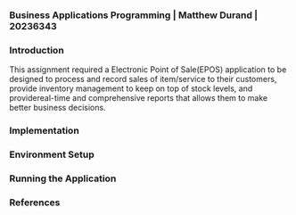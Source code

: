 ### Business Applications Programming | Matthew Durand | 20236343

### Introduction
This assignment required a Electronic Point of Sale(EPOS) application to be designed
to process and record sales of item/service to their customers, provide inventory 
management to keep on top of stock levels, and providereal-time and comprehensive 
reports that allows them to make better business decisions.


### Implementation


### Environment Setup

### Running the Application


### References



